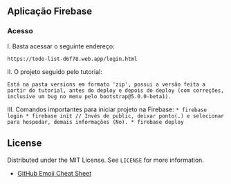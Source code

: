 ## Aplicação Firebase

### Acesso

I. Basta acessar o seguinte endereço:
   ``` 
   https://todo-list-d6f78.web.app/login.html
   ```
II. O projeto seguido pelo tutorial:
   ```
   Está na pasta versions em formato 'zip', possui a versão feita a partir do tutorial, antes do deploy e depois do deploy (com correções, inclusive um bug no menu pelo bootstrap@5.0.0-beta1).
   ```
   
III. Comandos importantes para iniciar projeto na Firebase: 
    ```
    * firebase login
    * firebase init // Invés de public, deixar ponto(.) e selecionar para hospedar, demais informações (No).
    * firebase deploy
    ```
## License

Distributed under the MIT License. See `LICENSE` for more information.

* [GitHub Emoji Cheat Sheet](https://www.webpagefx.com/tools/emoji-cheat-sheet)
